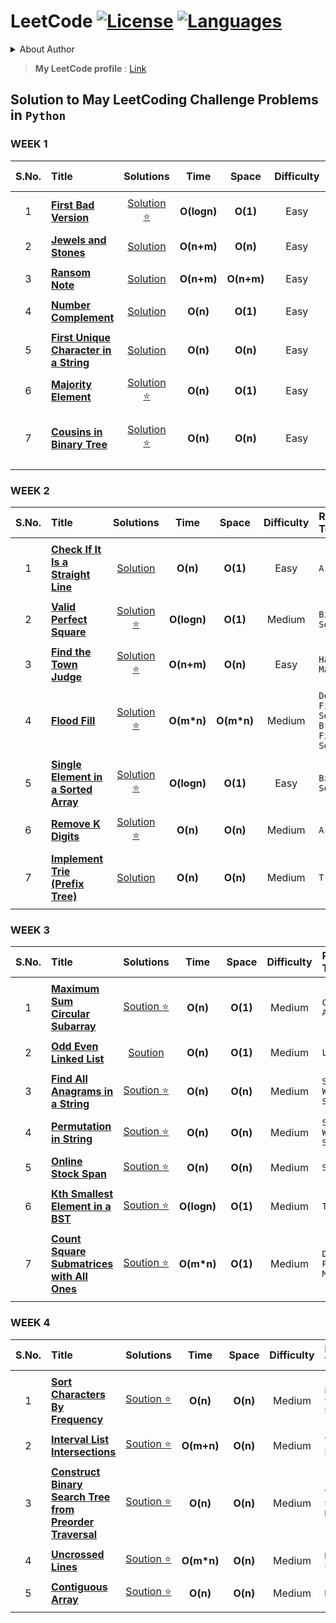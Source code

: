 # LeetCode [![License](https://img.shields.io/badge/License-MIT%20License-blue.svg)](LICENSE)  [![Languages](https://img.shields.io/badge/Languages-Python%20%7C%20MySQL%20%7C%20Bash-orange.svg?style=social&logo=python&logoWidth=20)](README.md)

<details>
<summary>About Author</summary>
  
- [ ] Final Year student pursuing Bachelors
- [ ] Looking for Job Opportunities :office:
- [ ] Can be reached out at :email: : maydev22@gmail.com

</details>

> **My LeetCode profile** : [Link](https://leetcode.com/maydev22/)

## Solution to May LeetCoding Challenge Problems in ```Python```

### WEEK 1

|  S.No. |                          Title                                       | Solutions |  Time | Space | Difficulty | Related Topics | 
| :---:  |                          :---                                        |  :---:   |  :---: | :---: |    :---:   | :--- |
||||||||
| 1 | [**First Bad Version**](https://leetcode.com/explore/challenge/card/may-leetcoding-challenge/534/week-1-may-1st-may-7th/3316/)             | [Solution :star:](https://github.com/may12day/May-LeetCoding-Challenge/tree/master/Week%201%20May%201st%E2%80%93May%207th/1%20First%20Bad%20Version) | **O(logn)** | **O(1)** | Easy | ```Binary Search``` |
||||||||
| 2 | [**Jewels and Stones**](https://leetcode.com/explore/challenge/card/may-leetcoding-challenge/534/week-1-may-1st-may-7th/3317/)             | [Solution](https://github.com/may12day/May-LeetCoding-Challenge/tree/master/Week%201%20May%201st%E2%80%93May%207th/2%20Jewels%20and%20Stones) | **O(n+m)** | **O(n)** | Easy | ```Set, Array``` |
||||||||
| 3 | [**Ransom Note**](https://leetcode.com/explore/challenge/card/may-leetcoding-challenge/534/week-1-may-1st-may-7th/3318/)             | [Solution](https://github.com/may12day/May-LeetCoding-Challenge/tree/master/Week%201%20May%201st%E2%80%93May%207th/3%20Ransom%20Note) | **O(n+m)** | **O(n+m)** | Easy | ```Hash Map``` |
||||||||
| 4 | [**Number Complement**](https://leetcode.com/explore/challenge/card/may-leetcoding-challenge/534/week-1-may-1st-may-7th/3319/)             | [Solution](https://github.com/may12day/May-LeetCoding-Challenge/tree/master/Week%201%20May%201st%E2%80%93May%207th/4%20Number%20Complement) | **O(n)** | **O(1)** | Easy | ```Bit Manipulation``` |
||||||||
| 5 | [**First Unique Character in a String**](https://leetcode.com/explore/challenge/card/may-leetcoding-challenge/534/week-1-may-1st-may-7th/3320/)             | [Solution](https://github.com/may12day/May-LeetCoding-Challenge/tree/master/Week%201%20May%201st%E2%80%93May%207th/5%20First%20Unique%20Character%20in%20a%20String) | **O(n)** | **O(n)** | Easy | ```Dequeue, Hash Map``` |
||||||||
| 6 | [**Majority Element**](https://leetcode.com/explore/challenge/card/may-leetcoding-challenge/534/week-1-may-1st-may-7th/3321/)             | [Solution :star:](https://github.com/may12day/May-LeetCoding-Challenge/tree/master/Week%201%20May%201st%E2%80%93May%207th/6%20Majority%20Element) | **O(n)** | **O(1)** | Easy | ```Array``` |
||||||||
| 7 | [**Cousins in Binary Tree**](https://leetcode.com/explore/challenge/card/may-leetcoding-challenge/534/week-1-may-1st-may-7th/3322/)             | [Solution :star:](https://github.com/may12day/May-LeetCoding-Challenge/tree/master/Week%201%20May%201st%E2%80%93May%207th/7%20Cousins%20in%20Binary%20Tree) | **O(n)** | **O(n)** | Easy | ```Breadth First Search, Depth First Search, Tree``` |
||||||||

### WEEK 2

|  S.No. |                          Title                                       | Solutions |  Time | Space | Difficulty | Related Topics | 
| :---:  |                          :---                                        |  :---:   |  :---: | :---: |    :---:   | :--- |
||||||||
| 1 | [**Check If It Is a Straight Line**](https://leetcode.com/explore/challenge/card/may-leetcoding-challenge/535/week-2-may-8th-may-14th/3323/)             | [Solution ](https://github.com/may12day/May-LeetCoding-Challenge/tree/master/Week%202%20May%208th%E2%80%93May%2014th/1%20Check%20If%20It%20Is%20a%20Straight%20Line) | **O(n)** | **O(1)** | Easy | ```Array``` |
||||||||
| 2 | [**Valid Perfect Square**](https://leetcode.com/explore/challenge/card/may-leetcoding-challenge/535/week-2-may-8th-may-14th/3324/)             | [Solution :star: ](https://github.com/may12day/May-LeetCoding-Challenge/tree/master/Week%202%20May%208th%E2%80%93May%2014th/2%20Valid%20Perfect%20Square) | **O(logn)** | **O(1)** | Medium | ```Binary Search``` |
||||||||
| 3 | [**Find the Town Judge**](https://leetcode.com/explore/challenge/card/may-leetcoding-challenge/535/week-2-may-8th-may-14th/3325/)             | [Solution :star: ](https://github.com/may12day/May-LeetCoding-Challenge/tree/master/Week%202%20May%208th%E2%80%93May%2014th/3%20Find%20the%20Town%20Judge) | **O(n+m)** | **O(n)** | Easy | ```Hash Map``` |
||||||||
| 4 | [**Flood Fill**](https://leetcode.com/explore/challenge/card/may-leetcoding-challenge/535/week-2-may-8th-may-14th/3326/)             | [Solution :star: ](https://github.com/may12day/May-LeetCoding-Challenge/tree/master/Week%202%20May%208th%E2%80%93May%2014th/4%20Flood%20Fill) | **O(m*n)** | **O(m*n)** | Medium | ```Depth First Search, Breadth First Search``` |
||||||||
| 5 | [**Single Element in a Sorted Array**](https://leetcode.com/explore/challenge/card/may-leetcoding-challenge/535/week-2-may-8th-may-14th/3327/)             | [Solution :star: ](https://github.com/may12day/May-LeetCoding-Challenge/tree/master/Week%202%20May%208th%E2%80%93May%2014th/5%20Single%20Element%20in%20a%20Sorted%20Array) | **O(logn)** | **O(1)** | Easy | ```Binary Search``` |
||||||||
| 6 | [**Remove K Digits**](https://leetcode.com/explore/challenge/card/may-leetcoding-challenge/535/week-2-may-8th-may-14th/3328/)             | [Solution :star: ](https://github.com/may12day/May-LeetCoding-Challenge/tree/master/Week%202%20May%208th%E2%80%93May%2014th/6%20Remove%20K%20Digits) | **O(n)** | **O(n)** | Medium | ```Array``` |
||||||||
| 7 | [**Implement Trie (Prefix Tree)**](https://leetcode.com/explore/challenge/card/may-leetcoding-challenge/535/week-2-may-8th-may-14th/3329/)             | [Solution ](https://github.com/may12day/May-LeetCoding-Challenge/tree/master/Week%202%20May%208th%E2%80%93May%2014th/7%20Implement%20Trie%20(Prefix%20Tree)) | **O(n)** | **O(n)** | Medium | ```Trie``` |
||||||||

### WEEK 3

|  S.No. |                          Title                                       | Solutions |  Time | Space | Difficulty | Related Topics | 
| :---:  |                          :---                                        |  :---:   |  :---: | :---: |    :---:   | :--- |
||||||||
| 1 | [**Maximum Sum Circular Subarray**](https://leetcode.com/explore/challenge/card/may-leetcoding-challenge/536/week-2-may-8th-may-14th/3330/)             | [Soution :star: ](https://github.com/may12day/May-LeetCoding-Challenge/tree/master/Week%203%20May%2015th%E2%80%93May%2021st/1%20Maximum%20Sum%20Circular%20Subarray) | **O(n)** | **O(1)** | Medium | ```Circular Array``` |
||||||||
| 2 | [**Odd Even Linked List**](https://leetcode.com/explore/challenge/card/may-leetcoding-challenge/536/week-2-may-8th-may-14th/3331/)             | [Soution ](https://github.com/may12day/May-LeetCoding-Challenge/tree/master/Week%203%20May%2015th%E2%80%93May%2021st/2%20Odd%20Even%20Linked%20List) | **O(n)** | **O(1)** | Medium | ```LinkedList``` |
||||||||
| 3 | [**Find All Anagrams in a String**](https://leetcode.com/explore/challenge/card/may-leetcoding-challenge/536/week-2-may-8th-may-14th/3332/)             | [Soution :star: ](https://github.com/may12day/May-LeetCoding-Challenge/tree/master/Week%203%20May%2015th%E2%80%93May%2021st/3%20Find%20All%20Anagrams%20in%20a%20String) | **O(n)** | **O(n)** | Medium | ```Sliding Window, Strings``` |
||||||||
| 4 | [**Permutation in String**](https://leetcode.com/explore/challenge/card/may-leetcoding-challenge/536/week-2-may-8th-may-14th/3333/)             | [Soution :star: ](https://github.com/may12day/May-LeetCoding-Challenge/tree/master/Week%203%20May%2015th%E2%80%93May%2021st/4%20Permutation%20in%20String) | **O(n)** | **O(n)** | Medium | ```Sliding Window, Strings``` |
||||||||
| 5 | [**Online Stock Span**](https://leetcode.com/explore/challenge/card/may-leetcoding-challenge/536/week-2-may-8th-may-14th/3334/)             | [Soution :star: ](https://github.com/may12day/May-LeetCoding-Challenge/tree/master/Week%203%20May%2015th%E2%80%93May%2021st/5%20Online%20Stock%20Span) | **O(n)** | **O(n)** | Medium | ```Stack``` |
||||||||
| 6 | [**Kth Smallest Element in a BST**](https://leetcode.com/explore/challenge/card/may-leetcoding-challenge/536/week-2-may-8th-may-14th/3335/)             | [Soution :star: ](https://github.com/may12day/May-LeetCoding-Challenge/tree/master/Week%203%20May%2015th%E2%80%93May%2021st/6%20Kth%20Smallest%20Element%20in%20a%20BST) | **O(logn)** | **O(1)** | Medium | ```Tree``` |
||||||||
| 7 | [**Count Square Submatrices with All Ones**](https://leetcode.com/explore/challenge/card/may-leetcoding-challenge/536/week-2-may-8th-may-14th/3336/)             | [Soution :star: ](https://github.com/may12day/May-LeetCoding-Challenge/tree/master/Week%203%20May%2015th%E2%80%93May%2021st/7%20Count%20Square%20Submatrices%20with%20All%20Ones) | **O(m*n)** | **O(1)** | Medium | ```Dynamic Programming, Matrix``` |
||||||||

### WEEK 4

|  S.No. |                          Title                                       | Solutions |  Time | Space | Difficulty | Related Topics | 
| :---:  |                          :---                                        |  :---:   |  :---: | :---: |    :---:   | :--- |
||||||||
| 1 | [**Sort Characters By Frequency**](https://leetcode.com/explore/challenge/card/may-leetcoding-challenge/537/week-4-may-22nd-may-28th/3337/)             | [Soution :star: ](https://github.com/may12day/May-LeetCoding-Challenge/tree/master/Week%204%20May%2022nd%E2%80%93May%2028th/1%20Sort%20Characters%20By%20Frequency) | **O(n)** | **O(n)** | Medium | ```Bucket Sort, Heap, String``` |
||||||||
| 2 | [**Interval List Intersections**](https://leetcode.com/explore/challenge/card/may-leetcoding-challenge/537/week-4-may-22nd-may-28th/3338/)             | [Soution :star: ](https://github.com/may12day/May-LeetCoding-Challenge/tree/master/Week%204%20May%2022nd%E2%80%93May%2028th/2%20Interval%20List%20Intersections) | **O(m+n)** | **O(n)** | Medium | ```Two pointers``` |
||||||||
| 3 | [**Construct Binary Search Tree from Preorder Traversal**](https://leetcode.com/explore/challenge/card/may-leetcoding-challenge/537/week-4-may-22nd-may-28th/3339/)             | [Soution :star: ](https://github.com/may12day/May-LeetCoding-Challenge/tree/master/Week%204%20May%2022nd%E2%80%93May%2028th/3%20Construct%20Binary%20Search%20Tree%20from%20Preorder%20Traversal) | **O(n)** | **O(n)** | Medium | ```Tree, Stack, Recursion``` |
||||||||
| 4 | [**Uncrossed Lines**](https://leetcode.com/explore/challenge/card/may-leetcoding-challenge/537/week-4-may-22nd-may-28th/3340/)             | [Soution :star: ](https://github.com/may12day/May-LeetCoding-Challenge/tree/master/Week%204%20May%2022nd%E2%80%93May%2028th/4%20Uncrossed%20Lines) | **O(m*n)** | **O(n)** | Medium | ```Dynamic Programming``` |
||||||||
| 5 | [**Contiguous Array**](https://leetcode.com/explore/challenge/card/may-leetcoding-challenge/537/week-4-may-22nd-may-28th/3341/)             | [Soution :star: ](https://github.com/may12day/May-LeetCoding-Challenge/tree/master/Week%204%20May%2022nd%E2%80%93May%2028th/5%20Contiguous%20Array) | **O(n)** | **O(n)** | Medium | ```Hash Map``` |
||||||||